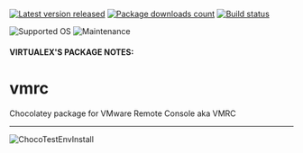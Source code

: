 [![Latest version released](https://img.shields.io/chocolatey/v/vmrc.svg)](https://chocolatey.org/packages/vmrc)
[![Package downloads count](https://img.shields.io/chocolatey/dt/vmrc.svg)](https://chocolatey.org/packages/vmrc)
[![Build status](https://img.shields.io/appveyor/ci/virtualex-itv/choco-vmware-remote-console/master.svg?logo=appveyor)](https://ci.appveyor.com/project/virtualex-itv/choco-vmware-remote-console)

![Supported OS](https://img.shields.io/badge/os-windows-blue.svg)
![Maintenance](https://img.shields.io/maintenance/yes/2020.svg)

#### VIRTUALEX'S PACKAGE NOTES:

# vmrc
Chocolatey package for VMware Remote Console aka VMRC

---

![ChocoTestEnvInstall](https://rawcdn.githack.com/virtualex-itv/choco-vmware-remote-console/6af1e06dfff8b615b541b9b762ec0ce75ca3cab8/_img/choco-vmrc-test.png)
